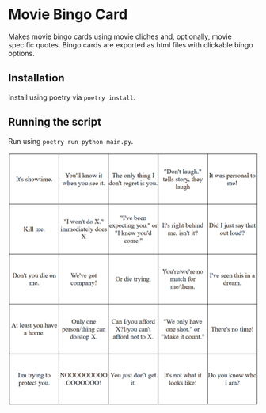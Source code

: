 # Movie Bingo Card
Makes movie bingo cards using movie cliches and, optionally, movie specific quotes.
Bingo cards are exported as html files with clickable bingo options.

## Installation
Install using poetry via `poetry install`.

## Running the script
Run using `poetry run python main.py`.

![example bingo card](\assets\example-card.png)
